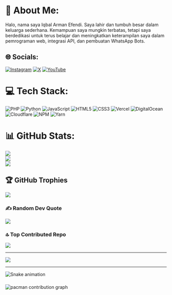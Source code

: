 # 💫 About Me:
Halo, nama saya Iqbal Arman Efendi. Saya lahir dan tumbuh besar dalam keluarga sederhana. Kemampuan saya mungkin terbatas, tetapi saya berdedikasi untuk terus belajar dan meningkatkan keterampilan saya dalam pemrograman web, integrasi API, dan pembuatan WhatsApp Bots.


## 🌐 Socials:
[![Instagram](https://img.shields.io/badge/Instagram-%23E4405F.svg?logo=Instagram&logoColor=white)](https://instagram.com/iqbalrmdiofficial) [![X](https://img.shields.io/badge/X-black.svg?logo=X&logoColor=white)](https://x.com/IQBALRMDI_OFC) [![YouTube](https://img.shields.io/badge/YouTube-%23FF0000.svg?logo=YouTube&logoColor=white)](https://youtube.com/@UCpkdvPDRB5Cg_4CSrKLAb6w) 

# 💻 Tech Stack:
![PHP](https://img.shields.io/badge/php-%23777BB4.svg?style=for-the-badge&logo=php&logoColor=white) ![Python](https://img.shields.io/badge/python-3670A0?style=for-the-badge&logo=python&logoColor=ffdd54) ![JavaScript](https://img.shields.io/badge/javascript-%23323330.svg?style=for-the-badge&logo=javascript&logoColor=%23F7DF1E) ![HTML5](https://img.shields.io/badge/html5-%23E34F26.svg?style=for-the-badge&logo=html5&logoColor=white) ![CSS3](https://img.shields.io/badge/css3-%231572B6.svg?style=for-the-badge&logo=css3&logoColor=white) ![Vercel](https://img.shields.io/badge/vercel-%23000000.svg?style=for-the-badge&logo=vercel&logoColor=white) ![DigitalOcean](https://img.shields.io/badge/DigitalOcean-%230167ff.svg?style=for-the-badge&logo=digitalOcean&logoColor=white) ![Cloudflare](https://img.shields.io/badge/Cloudflare-F38020?style=for-the-badge&logo=Cloudflare&logoColor=white) ![NPM](https://img.shields.io/badge/NPM-%23CB3837.svg?style=for-the-badge&logo=npm&logoColor=white) ![Yarn](https://img.shields.io/badge/yarn-%232C8EBB.svg?style=for-the-badge&logo=yarn&logoColor=white)
# 📊 GitHub Stats:
![](https://github-readme-stats.vercel.app/api?username=IQBALRMDIOFC&theme=dark&hide_border=false&include_all_commits=true&count_private=false)<br/>
![](https://nirzak-streak-stats.vercel.app/?user=IQBALRMDIOFC&theme=dark&hide_border=false)<br/>
![](https://github-readme-stats.vercel.app/api/top-langs/?username=IQBALRMDIOFC&theme=dark&hide_border=false&include_all_commits=true&count_private=false&layout=compact)

## 🏆 GitHub Trophies
![](https://github-profile-trophy.vercel.app/?username=IQBALRMDIOFC&theme=radical&no-frame=false&no-bg=true&margin-w=4)

### ✍️ Random Dev Quote
![](https://quotes-github-readme.vercel.app/api?type=horizontal&theme=radical)

### 🔝 Top Contributed Repo
![](https://github-contributor-stats.vercel.app/api?username=IQBALRMDIOFC&limit=5&theme=dark&combine_all_yearly_contributions=true)

---
[![](https://visitcount.itsvg.in/api?id=IQBALRMDIOFC&icon=10&color=0)](https://visitcount.itsvg.in)

---

<img src="https://raw.githubusercontent.com/IQBALRMDIOFC/IQBALRMDIOFC/output/snake.svg" alt="Snake animation" />

###

<picture>
  <source media="(prefers-color-scheme: dark)" srcset="https://raw.githubusercontent.com/IQBALRMDIOFC/IQBALRMDIOFC/output/pacman-contribution-graph-dark.svg">
  <source media="(prefers-color-scheme: light)" srcset="https://raw.githubusercontent.com/IQBALRMDIOFC/IQBALRMDIOFC/output/pacman-contribution-graph.svg">
  <img alt="pacman contribution graph" src="https://raw.githubusercontent.com/IQBALRMDIOFC/IQBALRMDIOFC/output/pacman-contribution-graph.svg">
</picture>

###
